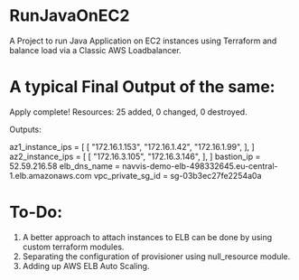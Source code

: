 # RunJavaOnEC2
A Project to run Java Application on EC2 instances using Terraform and balance load via a Classic AWS Loadbalancer.

# A typical Final Output of the same:

Apply complete! Resources: 25 added, 0 changed, 0 destroyed.

Outputs:

az1_instance_ips = [
  [
    "172.16.1.153",
    "172.16.1.42",
    "172.16.1.99",
  ],
]
az2_instance_ips = [
  [
    "172.16.3.105",
    "172.16.3.146",
  ],
]
bastion_ip = 52.59.216.58
elb_dns_name = navvis-demo-elb-498332645.eu-central-1.elb.amazonaws.com
vpc_private_sg_id = sg-03b3ec27fe2254a0a

# To-Do:

1. A better approach to attach instances to ELB can be done by using custom terraform modules.
2. Separating the configuration of provisioner using null_resource module.
3. Adding up AWS ELB Auto Scaling.
